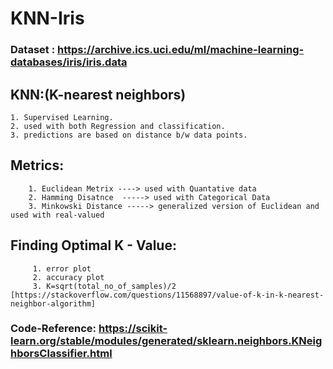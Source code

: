 # KNN-Iris

### Dataset : https://archive.ics.uci.edu/ml/machine-learning-databases/iris/iris.data

## KNN:(K-nearest neighbors)
    1. Supervised Learning.
    2. used with both Regression and classification.
    3. predictions are based on distance b/w data points.
    
## Metrics:
        1. Euclidean Metrix ----> used with Quantative data
        2. Hamming Disatnce  -----> used with Categorical Data
        3. Minkowski Distance -----> generalized version of Euclidean and used with real-valued
        
## Finding Optimal K - Value:
         1. error plot 
         2. accuracy plot
         3. K=sqrt(total_no_of_samples)/2   [https://stackoverflow.com/questions/11568897/value-of-k-in-k-nearest-neighbor-algorithm]
 
 ### Code-Reference:  https://scikit-learn.org/stable/modules/generated/sklearn.neighbors.KNeighborsClassifier.html
